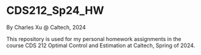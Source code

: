 # CDS212_Sp24_HW

By Charles Xu @ Caltech, 2024

This repository is used for my personal homework assignments in the course CDS 212 Optimal Control and Estimation at Caltech, Spring of 2024.

